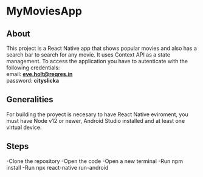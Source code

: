 # MyMoviesApp

## About 
This project is a React Native app that shows popular movies and also has a search bar to search for any movie.
It uses Context API as a state management.
To access the application you have to autenticate with the following credentials: </br>
email: **eve.holt@reqres.in** </br>
password: **cityslicka**

## Generalities 
For building the proyect is necesary to have React Native eviroment, 
you must have Node v12 or newer, Android Studio installed and at least one virtual device.

## Steps 
-Clone the repository
-Open the code
-Open a new terminal
-Run npm install
-Run npx react-native run-android
